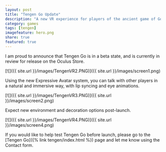 ```yaml
---
layout: post
title: "Tengen Go Update"
description: "A new VR experience for players of the ancient game of Go."
category: games
tags: [tengen]
imagefeature: hero.png
share: true
featured: true
---
```


I am proud to announce that Tengen Go is in a beta state, and is currently in review for release on the Oculus Store.

[![]({{ site.url }}/images/TengenVR2.PNG)]({{ site.url }}/images/screen1.png)

Using the new Expressive Avatar system, you can talk with other players in a natural and immersive way, with lip syncing and eye animations.

[![]({{ site.url }}/images/TengenVR3.PNG)]({{ site.url }}/images/screen2.png)

Expect new environment and decoration options post-launch.

[![]({{ site.url }}/images/TengenVR4.PNG)]({{ site.url }}/images/screen4.png)

If you would like to help test Tengen Go before launch, please go to the [Tengen Go]({% link tengen/index.html %}) page and let me know using the Contact form.
